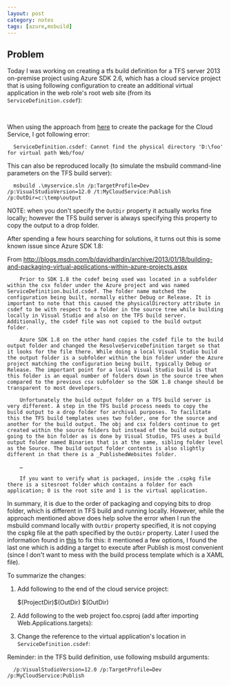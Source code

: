 ```yaml
---
layout: post
category: notes
tags: [azure,msbuild]
---
```


## Problem
Today I was working on creating a tfs build definition for a TFS server 2013 on-premise project using Azure SDK 2.6, which has a cloud service project that is using following configuration to create an additional virtual application in the web role's root web site (from its `ServiceDefinition.csdef`):

      <Sites>
        <Site name="Web">
          <VirtualApplication name="foo" physicalDirectory="..\..\..\foo">
          </VirtualApplication>

When using the approach from [here](/notes/2015/05/03/How-to-publish-azure-cloud-service-package-in-continuous-build/) to create the package for the Cloud Service, I got following error:

      ServiceDefinition.csdef: Cannot find the physical directory 'D:\foo' for virtual path Web/foo/

This can also be reproduced locally (to simulate the msbuild command-line parameters on the TFS build server):

      msbuild .\myservice.sln /p:TargetProfile=Dev /p:VisualStudioVersion=12.0 /t:MyCloudService:Publish /p:OutDir=c:\temp\output

NOTE: when you don't specify the `OutDir` property it actually works fine locally; however the TFS build server is always specifying this property to copy the output to a drop folder.

After spending a few hours searching for solutions, it turns out this is some known issue since Azure SDK 1.8:

From <http://blogs.msdn.com/b/davidhardin/archive/2013/01/18/building-and-packaging-virtual-applications-within-azure-projects.aspx>

        Prior to SDK 1.8 the csdef being used was located in a subfolder within the csx folder under the Azure project and was named ServiceDefinition.build.csdef. The folder name matched the configuration being built, normally either Debug or Release. It is important to note that this caused the physicalDirectory attribute in csdef to be with respect to a folder in the source tree while building locally in Visual Studio and also on the TFS build server. Additionally, the csdef file was not copied to the build output folder.

        Azure SDK 1.8 on the other hand copies the csdef file to the build output folder and changed the ResolveServiceDefinition target so that it looks for the file there. While doing a local Visual Studio build the output folder is a subfolder within the bin folder under the Azure project matching the configuration being built, typically Debug or Release. The important point for a local Visual Studio build is that this folder is an equal number of folders down in the source tree when compared to the previous csx subfolder so the SDK 1.8 change should be transparent to most developers.

        Unfortunately the build output folder on a TFS build server is very different. A step in the TFS build process needs to copy the build output to a drop folder for archival purposes. To facilitate this the TFS build templates uses two folder, one for the source and another for the build output. The obj and csx folders continue to get created within the source folders but instead of the build output going to the bin folder as is done by Visual Studio, TFS uses a build output folder named Binaries that is at the same, sibling folder level as the Source. The build output folder contents is also slightly different in that there is a _PublishedWebsites folder.

        …

        If you want to verify what is packaged, inside the .cspkg file there is a sitesroot folder which contains a folder for each application; 0 is the root site and 1 is the virtual application. 

In summary, it is due to the order of packaging and copying bits to drop folder, which is different in TFS build and running locally. However, while the approach mentioned above does help solve the error when I run the msbuild command locally with `OutDir` property specified, it is not copying the cspkg file at the path specified by the `OutDir` property. Later I used the information found in [this](http://blogs.blackmarble.co.uk/blogs/rfennell/post/2014/07/14/Building-Azure-Cloud-Applications-on-TFS.aspx) to fix this: it mentioned a few options, I found the last one which is adding a target to execute after Publish is most convenient (since I don't want to mess with the build process template which is a XAML file).

To summarize the changes:

 1. Add following to the end of the cloud service project:

      <!-- Virtual applications to publish -->
      <ItemGroup>
        <!-- Manually add PublishToFileSystem target to each virtual application .csproj file -->
        <!-- For each virtual application add a VirtualApp item to this ItemGroup:
        
        <VirtualApp Include="Relative path to csproj file">
          <PhysicalDirectory>Must match value in ServiceDefinition.csdef</PhysicalDirectory>
        </VirtualApp>
        -->
        <VirtualApp Include="..\foo\foo.csproj">
          <PhysicalDirectory>_PublishedWebsites\foo</PhysicalDirectory>
        </VirtualApp>
      </ItemGroup>
      <!-- Executes before CSPack so that virtual applications are found -->
      <Target
        Name="PublishVirtualApplicationsBeforeCSPack"
        BeforeTargets="CorePublish;CsPackForDevFabric"
        Condition="'$(PackageForComputeEmulator)' == 'true' Or '$(IsExecutingPublishTarget)' == 'true' ">
        <Message Text="Start - PublishVirtualApplicationsBeforeCSPack" />
        <PropertyGroup Condition=" '$(PublishDestinationPath)'=='' and '$(BuildingInsideVisualStudio)'=='true' ">
          <!-- When Visual Studio build -->
          <PublishDestinationPath>$(ProjectDir)$(OutDir)</PublishDestinationPath>
        </PropertyGroup>
        <PropertyGroup Condition=" '$(PublishDestinationPath)'=='' ">
          <!-- When TFS build -->
          <PublishDestinationPath>$(OutDir)</PublishDestinationPath>
        </PropertyGroup>
        <Message Text="Publishing '%(VirtualApp.Identity)' to '$(PublishDestinationPath)%(VirtualApp.PhysicalDirectory)'" />
        <MSBuild
          Projects="%(VirtualApp.Identity)"
          ContinueOnError="false"
          Targets="PublishToFileSystem"
          Properties="Configuration=$(Configuration);PublishDestination=$(PublishDestinationPath)%(VirtualApp.PhysicalDirectory);AutoParameterizationWebConfigConnectionStrings=False" />
        <!-- Delete files excluded from packaging; take care not to delete xml files unless there is a matching dll -->
        <CreateItem Include="$(PublishDestinationPath)%(VirtualApp.PhysicalDirectory)\**\*.dll">
          <Output ItemName="DllFiles" TaskParameter="Include" />
        </CreateItem>
        <ItemGroup>
          <FilesToDelete Include="@(DllFiles -> '%(RootDir)%(Directory)%(Filename).pdb')" />
          <FilesToDelete Include="@(DllFiles -> '%(RootDir)%(Directory)%(Filename).xml')" />
        </ItemGroup>
        <Message Text="Files excluded from packaging '@(FilesToDelete)'" />
        <Delete Files="@(FilesToDelete)" />
        <Message Text="End - PublishVirtualApplicationsBeforeCSPack" />
      </Target>

      <Target Name="CustomPostPublishActions" AfterTargets="AfterPublish" Condition="'$(TF_BUILD_DROPLOCATION)' != ''">
      <Exec Command="echo Post-PUBLISH event: Copying published files to: $(TF_BUILD_DROPLOCATION)" />
      <Exec Command="xcopy &quot;$(ProjectDir)bin\$(ConfigurationName)\app.publish&quot; &quot;$(TF_BUILD_DROPLOCATION)\app.publish\&quot; /y " />
      </Target>

 1. Add following to the web project foo.csproj (add after importing Web.Applications.targets):

      <!-- Performs publishing prior to the Azure project packaging -->
      <Target Name="PublishToFileSystem" DependsOnTargets="PipelinePreDeployCopyAllFilesToOneFolder">
        <Error Condition="'$(PublishDestination)'==''" Text="The PublishDestination property is not set." />
        <MakeDir Condition="!Exists($(PublishDestination))" Directories="$(PublishDestination)" />
        <ItemGroup>
          <PublishFiles Include="$(_PackageTempDir)\**\*.*" />
        </ItemGroup>
        <Copy SourceFiles="@(PublishFiles)" DestinationFiles="@(PublishFiles->'$(PublishDestination)\%(RecursiveDir)%(Filename)%(Extension)')" SkipUnchangedFiles="True" />
      </Target>

 1. Change the reference to the virtual application's location in `ServiceDefinition.csdef`:

      <VirtualApplication name="foo" physicalDirectory="_PublishedWebSites\foo">
 
Reminder: in the TFS build definition, use following msbuild arguments:

      /p:VisualStudioVersion=12.0 /p:TargetProfile=Dev /p:MyCloudService:Publish

